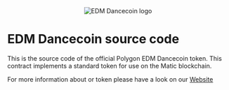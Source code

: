 <div align="center">
<img src="https://user-images.githubusercontent.com/90895060/159165556-86d24ade-5add-4842-a18d-1d3c0b824b79.png" alt="EDM Dancecoin logo"/>
</div>

# EDM Dancecoin source code

This is the source code of the official Polygon EDM Dancecoin token. This contract implements a standard token for use on the Matic blockchain.

For more information about or token please have a look on our <a href="https://edmdancecoin.org/">Website</a>
